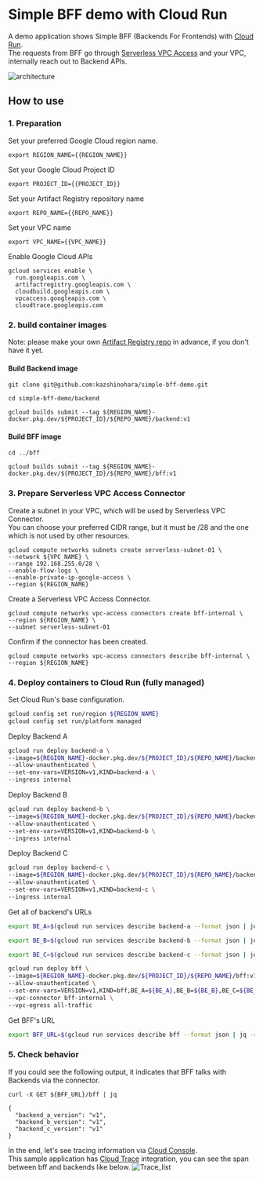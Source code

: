 # Simple BFF demo with Cloud Run  

A demo application shows Simple BFF (Backends For Frontends) with [Cloud Run](https://cloud.google.com/run).  
The requests from BFF go through [Serverless VPC Access](https://cloud.google.com/vpc/docs/configure-serverless-vpc-access) and your VPC, internally reach out to Backend APIs.

![architecture](https://storage.googleapis.com/handson-images/simple-bff-image.png)

## How to use
### 1. Preparation

Set your preferred Google Cloud region name.
```shell
export REGION_NAME={{REGION_NAME}}
```

Set your Google Cloud Project ID
```shell
export PROJECT_ID={{PROJECT_ID}}
```

Set your Artifact Registry repository name
```shell
export REPO_NAME={{REPO_NAME}}
```

Set your VPC name
```shell
export VPC_NAME={{VPC_NAME}}
```

Enable Google Cloud APIs
```shell
gcloud services enable \
  run.googleapis.com \
  artifactregistry.googleapis.com \
  cloudbuild.googleapis.com \
  vpcaccess.googleapis.com \
  cloudtrace.googleapis.com
```

### 2. build container images
Note: please make your own [Artifact Registry repo](https://cloud.google.com/artifact-registry/docs/docker/quickstart) in advance, if you don't have it yet.

#### Build Backend image
```shell
git clone git@github.com:kazshinohara/simple-bff-demo.git
```
```shell
cd simple-bff-demo/backend
```
```shell
gcloud builds submit --tag ${REGION_NAME}-docker.pkg.dev/${PROJECT_ID}/${REPO_NAME}/backend:v1
```

#### Build BFF image
```shell
cd ../bff
```
```shell
gcloud builds submit --tag ${REGION_NAME}-docker.pkg.dev/${PROJECT_ID}/${REPO_NAME}/bff:v1
```

### 3. Prepare Serverless VPC Access Connector


Create a subnet in your VPC, which will be used by Serverless VPC Connector.   
You can choose your preferred CIDR range, but it must be /28 and the one which is not used by other resources.

```shell
gcloud compute networks subnets create serverless-subnet-01 \
--network ${VPC_NAME} \
--range 192.168.255.0/28 \
--enable-flow-logs \
--enable-private-ip-google-access \
--region ${REGION_NAME}
```

Create a Serverless VPC Access Connector.
```shell
gcloud compute networks vpc-access connectors create bff-internal \
--region ${REGION_NAME} \
--subnet serverless-subnet-01
```

Confirm if the connector has been created.
```shell
gcloud compute networks vpc-access connectors describe bff-internal \
--region ${REGION_NAME}
```

### 4. Deploy containers to Cloud Run (fully managed)
Set Cloud Run's base configuration.
```bash
gcloud config set run/region ${REGION_NAME}
gcloud config set run/platform managed
```

Deploy Backend A
```bash
gcloud run deploy backend-a \
--image=${REGION_NAME}-docker.pkg.dev/${PROJECT_ID}/${REPO_NAME}/backend:v1 \
--allow-unauthenticated \
--set-env-vars=VERSION=v1,KIND=backend-a \
--ingress internal
```

Deploy Backend B
```bash
gcloud run deploy backend-b \
--image=${REGION_NAME}-docker.pkg.dev/${PROJECT_ID}/${REPO_NAME}/backend:v1 \
--allow-unauthenticated \
--set-env-vars=VERSION=v1,KIND=backend-b \
--ingress internal
```

Deploy Backend C 
```bash
gcloud run deploy backend-c \
--image=${REGION_NAME}-docker.pkg.dev/${PROJECT_ID}/${REPO_NAME}/backend:v1 \
--allow-unauthenticated \
--set-env-vars=VERSION=v1,KIND=backend-c \
--ingress internal
```

Get all of backend's URLs
```bash
export BE_A=$(gcloud run services describe backend-a --format json | jq -r '.status.address.url')
```
```bash
export BE_B=$(gcloud run services describe backend-b --format json | jq -r '.status.address.url')
```
```bash
export BE_C=$(gcloud run services describe backend-c --format json | jq -r '.status.address.url')
```

```bash
gcloud run deploy bff \
--image=${REGION_NAME}-docker.pkg.dev/${PROJECT_ID}/${REPO_NAME}/bff:v1 \
--allow-unauthenticated \
--set-env-vars=VERSION=v1,KIND=bff,BE_A=${BE_A},BE_B=${BE_B},BE_C=${BE_C} \
--vpc-connector bff-internal \
--vpc-egress all-traffic
```

Get BFF's URL
```bash
export BFF_URL=$(gcloud run services describe bff --format json | jq -r '.status.address.url')
```

### 5. Check behavior
If you could see the following output, it indicates that BFF talks with Backends via the connector.
```shell
curl -X GET ${BFF_URL}/bff | jq
```
```shell
{
  "backend_a_version": "v1",
  "backend_b_version": "v1",
  "backend_c_version": "v1"
}
```

In the end, let's see tracing information via [Cloud Console](https://console.cloud.google.com/traces/list).  
This sample application has [Cloud Trace](https://cloud.google.com/trace) integration, you can see the span between bff and backends like below.
![Trace_list](https://storage.googleapis.com/handson-images/simple-bff-trace.png)


